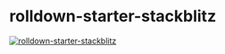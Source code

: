 # rolldown-starter-stackblitz

[![rolldown-starter-stackblitz](https://developer.stackblitz.com/img/open_in_stackblitz_small.svg)](https://stackblitz.com/github/rolldown-starter-stackblitz)

